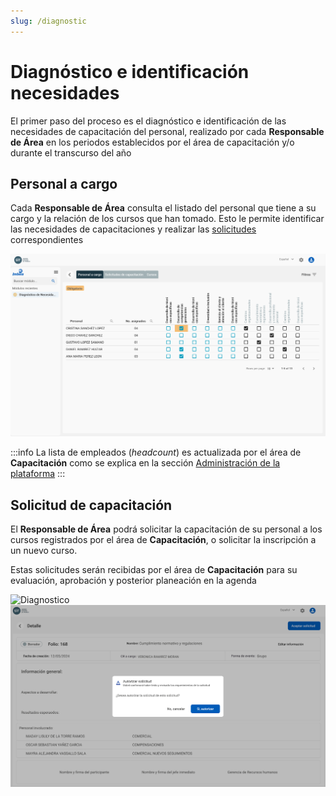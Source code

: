 ```yaml
---
slug: /diagnostic
---
```


# Diagnóstico e identificación necesidades

El primer paso del proceso es el diagnóstico e identificación de las necesidades de capacitación del personal, realizado por cada **Responsable de Área** en los periodos establecidos por el área de capacitación y/o durante el transcurso del año

## Personal a cargo

Cada **Responsable de Área** consulta el listado del personal que tiene a su cargo y la relación de los cursos que han tomado. Esto le permite identificar las necesidades de capacitaciones y realizar las [solicitudes](diagnostic#solicitud-de-capacitación) correspondientes

![Diagnostico](../../static/img/Diagnostico.png)

:::info
La lista de empleados (_headcount_) es actualizada por el área de **Capacitación** como se explica en la sección [Administración de la plataforma](administration)
:::

## Solicitud de capacitación

El **Responsable de Área** podrá solicitar la capacitación de su personal a los cursos registrados por el área de **Capacitación**, o solicitar la inscripción a un nuevo curso.

Estas solicitudes serán recibidas por el área de **Capacitación** para su evaluación, aprobación y posterior planeación en la agenda

![Diagnostico](../../static/img/SolicitudDeCapacitación.png)
![Detalle solicitud](../../static/img/DetalleSolicitud.png)
